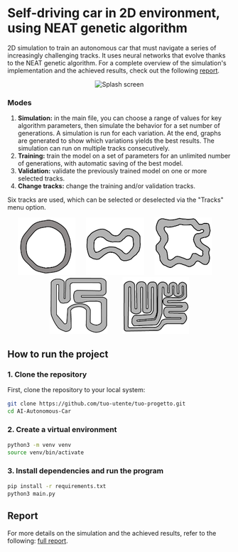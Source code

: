 # Self-driving car in 2D environment, using NEAT genetic algorithm

2D simulation to train an autonomous car that must navigate a series of increasingly challenging tracks. It uses neural networks that evolve thanks to the NEAT genetic algorithm. For a complete overview of the simulation's implementation and the achieved results, check out the following <a href="report/report.pdf" target="_blank">report</a>.

<p align="center">
  <img src="imgs/video1.gif" alt="Splash screen" width="400"/>
</p>

### Modes
1. **Simulation:** in the main file, you can choose a range of values for key algorithm parameters, then simulate the behavior for a set number of generations. A simulation is run for each variation. At the end, graphs are generated to show which variations yields the best results. The simulation can run on multiple tracks consecutively.
2. **Training:** train the model on a set of parameters for an unlimited number of generations, with automatic saving of the best model.
3. **Validation:** validate the previously trained model on one or more selected tracks.
4. **Change tracks:** change the training and/or validation tracks.

Six tracks are used, which can be selected or deselected via the "Tracks" menu option.

<p align="center">
  <img src="imgs/circuito_1.png" alt="track 1" width="130" style="margin-right: 20px"/>
  <img src="imgs/circuito_2.png" alt="track 1" width="130" style="margin-right: 20px"/>
  <img src="imgs/circuito_3.png" alt="track 1" width="130" style="margin-right: 20px"/>
  <img src="imgs/circuito_4.png" alt="track 1" width="130" style="margin-right: 30px"/>
  <img src="imgs/circuito_5.png" alt="track 1" width="150"/>
</p>

## How to run the project

### 1. Clone the repository

First, clone the repository to your local system:
```bash
git clone https://github.com/tuo-utente/tuo-progetto.git
cd AI-Autonomous-Car
```

### 2. Create a virtual environment

```bash
python3 -m venv venv
source venv/bin/activate
```

### 3. Install dependencies and run the program

```bash
pip install -r requirements.txt
python3 main.py
```

## Report
For more details on the simulation and the achieved results, refer to the following: <a href="report/report.pdf" target="_blank">full report</a>.